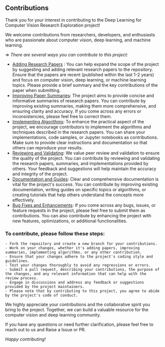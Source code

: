 ## Contributions

Thank you for your interest in contributing to the Deep Learning for Computer Vision Research Exploration project! 

We welcome contributions from researchers, developers, and enthusiasts who are passionate about computer vision, deep learning, and machine learning.

=> *There are several ways you can contribute to this project:*

 - [Adding Research Papers]() : You can help expand the scope of the project by suggesting and adding relevant research papers to the repository. Ensure that the papers are recent (published within the last 1-2 years) and focus on computer vision, deep learning, or machine learning topics. Please provide a brief summary and the key contributions of the paper when submitting.
 - [Improving Paper Summaries](): The project aims to provide concise and informative summaries of research papers. You can contribute by improving existing summaries, making them more comprehensive, and ensuring clarity and accuracy. If you come across any errors or inconsistencies, please feel free to correct them.
 - [Implementing Algorithms](): To enhance the practical aspect of the project, we encourage contributors to implement the algorithms and techniques described in the research papers. You can share your implementations, code samples, or Jupyter notebooks as contributions. Make sure to provide clear instructions and documentation so that others can reproduce your results.
 - [Reviewing and Validating](): We value peer review and validation to ensure the quality of the project. You can contribute by reviewing and validating the research papers, summaries, and implementations provided by others. Your feedback and suggestions will help maintain the accuracy and integrity of the project.
 - [Documentation and Guides](): Clear and comprehensive documentation is vital for the project's success. You can contribute by improving existing documentation, writing guides on specific topics or algorithms, or creating tutorials that help others understand the concepts more effectively.
 - [Bug Fixes and Enhancements](): If you come across any bugs, issues, or feature requests in the project, please feel free to submit them as contributions. You can also contribute by enhancing the project with new features, optimizations, or additional functionalities.


### To contribute, please follow these steps:

```
- Fork the repository and create a new branch for your contributions.
- Work on your changes, whether it's adding papers, improving summaries, implementing algorithms, or any other contribution.
- Ensure that your changes adhere to the project's coding style and guidelines.
- Test your changes thoroughly to avoid any regressions or errors.
- Submit a pull request, describing your contributions, the purpose of the changes, and any relevant information that can help with the review process.
- Engage in discussions and address any feedback or suggestions provided by the project maintainers.
- Please note that by contributing to this project, you agree to abide by the project's code of conduct.
```
We highly appreciate your contributions and the collaborative spirit you bring to the project. Together, we can build a valuable resource for the computer vision and deep learning community.

If you have any questions or need further clarification, please feel free to reach out to us and Raise a Issue or PR. 
 
 *Happy contributing!*
